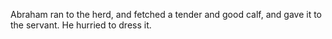 Abraham ran to the herd, and fetched a tender and good calf, and gave it to the servant. He hurried to dress it.